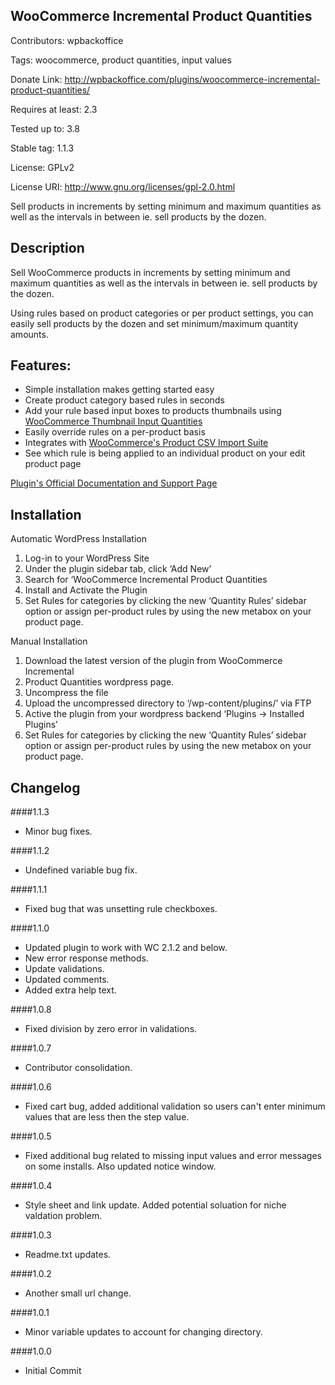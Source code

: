 ## WooCommerce Incremental Product Quantities  
Contributors: wpbackoffice

Tags: woocommerce, product quantities, input values

Donate Link: http://wpbackoffice.com/plugins/woocommerce-incremental-product-quantities/

Requires at least: 2.3

Tested up to: 3.8

Stable tag: 1.1.3

License: GPLv2

License URI: http://www.gnu.org/licenses/gpl-2.0.html

Sell products in increments by setting minimum and maximum quantities as well as the intervals in between ie. sell products by the dozen.

## Description 

Sell WooCommerce products in increments by setting minimum and maximum quantities as well as the intervals in between ie. sell products by the dozen.

Using rules based on product categories or per product settings, you can easily sell products by the dozen and set minimum/maximum quantity amounts.

## Features:

* Simple installation makes getting started easy
* Create product category based rules in seconds
* Add your rule based input boxes to products thumbnails using [WooCommerce Thumbnail Input Quantities](http://wordpress.org/plugins/woocommerce-thumbnail-input-quantities/installation/)
* Easily override rules on a per-product basis
* Integrates with [WooCommerce's Product CSV Import Suite](http://www.woothemes.com/products/product-csv-import-suite/?utm_source=docs&utm_medium=docssite&utm_campaign=docs)
* See which rule is being applied to an individual product on your edit product page

[Plugin's Official Documentation and Support Page](http://www.wpbackoffice.com/plugins/woocommerce-incremental-product-quantities)

## Installation 

Automatic WordPress Installation

1. Log-in to your WordPress Site
2. Under the plugin sidebar tab, click ‘Add New’
3. Search for ‘WooCommerce Incremental Product Quantities
4. Install and Activate the Plugin
5. Set Rules for categories by clicking the new ‘Quantity Rules’ sidebar option or assign per-product rules by using the new metabox on your product page.

Manual Installation

1. Download the latest version of the plugin from WooCommerce Incremental 
2. Product Quantities wordpress page.
3. Uncompress the file
4. Upload the uncompressed directory to ‘/wp-content/plugins/’ via FTP
5. Active the plugin from your wordpress backend ‘Plugins -> Installed Plugins’
6. Set Rules for categories by clicking the new ‘Quantity Rules’ sidebar option or assign per-product rules by using the new metabox on your product page.

## Changelog 

####1.1.3
* Minor bug fixes.


####1.1.2 
* Undefined variable bug fix.

####1.1.1
* Fixed bug that was unsetting rule checkboxes.

####1.1.0
* Updated plugin to work with WC 2.1.2 and below.
* New error response methods.
* Update validations.
* Updated comments.
* Added extra help text.

####1.0.8
* Fixed division by zero error in validations.

####1.0.7
* Contributor consolidation.

####1.0.6
* Fixed cart bug, added additional validation so users can't enter minimum values that are less then the step value.

####1.0.5
* Fixed additional bug related to missing input values and error messages on some installs. Also updated notice window. 

####1.0.4
* Style sheet and link update. Added potential soluation for niche valdation problem. 

####1.0.3
* Readme.txt updates.

####1.0.2
* Another small url change.

####1.0.1
* Minor variable updates to account for changing directory.

####1.0.0
* Initial Commit
